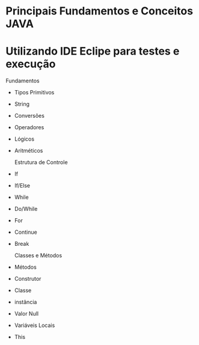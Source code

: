 # Principais Fundamentos e Conceitos JAVA 
# Utilizando IDE Eclipe para testes e execução

  Fundamentos
- Tipos Primitivos
- String
- Conversões
- Operadores
- Lógicos
- Aritméticos

  Estrutura de Controle
- If
- If/Else
- While
- Do/While
- For
- Continue
- Break

  Classes e Métodos
- Métodos
- Construtor
- Classe
- instância
- Valor Null
- Variáveis Locais
- This
